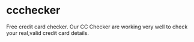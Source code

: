 # ccchecker
 Free credit card checker. Our CC Checker are working very well to check your real,valid credit card details.

